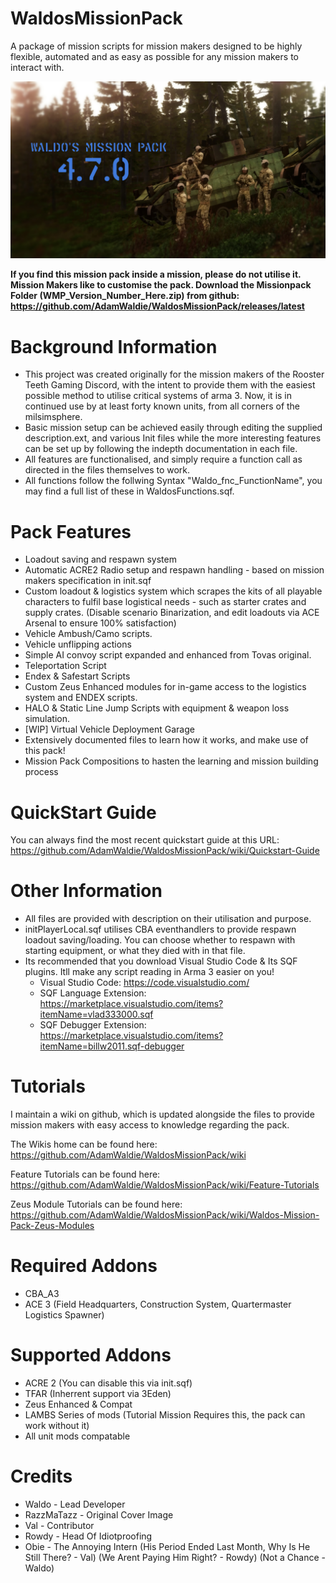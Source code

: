 # WaldosMissionPack
A package of mission scripts for mission makers designed to be highly flexible, automated and as easy as possible for any mission makers to interact with.

![alt text](https://github.com/AdamWaldie/WaldosMissionPack/blob/main/Pictures/loading.jpg?raw=true)

**If you find this mission pack inside a mission, please do not utilise it. Mission Makers like to customise the pack. Download the Missionpack Folder (WMP_Version_Number_Here.zip) from github: https://github.com/AdamWaldie/WaldosMissionPack/releases/latest**

# Background Information
- This project was created originally for the mission makers of the Rooster Teeth Gaming Discord, with the intent to provide them with the easiest possible method 
to utilise critical systems of arma 3. Now, it is in continued use by at least forty known units, from all corners of the milsimsphere.
- Basic mission setup can be achieved easily through editing the supplied description.ext, and various Init files while the more interesting features can be set up by following the indepth documentation in each file.
- All features are functionalised, and simply require a function call as directed in the files themselves to work.
- All functions follow the follwing Syntax "Waldo_fnc_FunctionName", you may find a full list of these in WaldosFunctions.sqf.

# Pack Features
- Loadout saving and respawn system
- Automatic ACRE2 Radio setup and respawn handling - based on mission makers specification in init.sqf
- Custom loadout & logistics system which scrapes the kits of all playable characters to fulfil base logistical needs - such as starter crates and supply crates. (Disable scenario Binarization, and edit loadouts via ACE Arsenal to ensure 100% satisfaction)
- Vehicle Ambush/Camo scripts.
- Vehicle unflipping actions
- Simple AI convoy script expanded and enhanced from Tovas original.
- Teleportation Script
- Endex & Safestart Scripts
- Custom Zeus Enhanced modules for in-game access to the logistics system and ENDEX scripts.
- HALO & Static Line Jump Scripts with equipment & weapon loss simulation.
- [WIP] Virtual Vehicle Deployment Garage
- Extensively documented files to learn how it works, and make use of this pack!
- Mission Pack Compositions to hasten the learning and mission building process


# QuickStart Guide
You can always find the most recent quickstart guide at this URL: https://github.com/AdamWaldie/WaldosMissionPack/wiki/Quickstart-Guide

# Other Information
- All files are provided with description on their utilisation and purpose.
- initPlayerLocal.sqf utilises CBA eventhandlers to provide respawn loadout saving/loading. You can choose whether to respawn with starting equipment, or what they died with in that file.
- Its recommended that you download Visual Studio Code & Its SQF plugins. Itll make any script reading in Arma 3 easier on you! 
    - Visual Studio Code: https://code.visualstudio.com/
    - SQF Language Extension: https://marketplace.visualstudio.com/items?itemName=vlad333000.sqf
    - SQF Debugger Extension: https://marketplace.visualstudio.com/items?itemName=billw2011.sqf-debugger

# Tutorials
I maintain a wiki on github, which is updated alongside the files to provide mission makers with easy access to knowledge regarding the pack.

The Wikis home can be found here:
https://github.com/AdamWaldie/WaldosMissionPack/wiki

Feature Tutorials can be found here:
https://github.com/AdamWaldie/WaldosMissionPack/wiki/Feature-Tutorials

Zeus Module Tutorials can be found here:
https://github.com/AdamWaldie/WaldosMissionPack/wiki/Waldos-Mission-Pack-Zeus-Modules

# Required Addons
- CBA_A3
- ACE 3 (Field Headquarters, Construction System, Quartermaster Logistics Spawner)

# Supported Addons
- ACRE 2 (You can disable this via init.sqf)
- TFAR (Inherrent support via 3Eden)
- Zeus Enhanced & Compat
- LAMBS Series of mods (Tutorial Mission Requires this, the pack can work without it)
- All unit mods compatable

# Credits
- Waldo - Lead Developer
- RazzMaTazz - Original Cover Image
- Val - Contributor
- Rowdy - Head Of Idiotproofing
- Obie - The Annoying Intern (His Period Ended Last Month, Why Is He Still There? - Val) (We Arent Paying Him Right? - Rowdy) (Not a Chance - Waldo)
